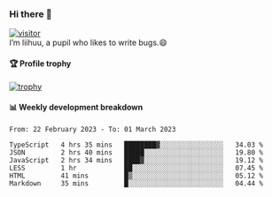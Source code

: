### Hi there 👋
[![visitor](https://visitor-badge.glitch.me/badge?page_id=liihuu&right_color=blue)](https://github.com/liihuu)<br>
I’m liihuu, a pupil who likes to write bugs.😄


#### 🏆 Profile trophy
[![trophy](https://github-profile-trophy.vercel.app?username=liihuu&margin-w=16&margin-h=16&rank=-C,-B)](https://github.com/liihuu)


#### 📊 Weekly development breakdown
<!--START_SECTION:waka-->

```text
From: 22 February 2023 - To: 01 March 2023

TypeScript   4 hrs 35 mins   ████████▓░░░░░░░░░░░░░░░░   34.03 %
JSON         2 hrs 40 mins   █████░░░░░░░░░░░░░░░░░░░░   19.80 %
JavaScript   2 hrs 34 mins   ████▓░░░░░░░░░░░░░░░░░░░░   19.12 %
LESS         1 hr            ██░░░░░░░░░░░░░░░░░░░░░░░   07.45 %
HTML         41 mins         █▒░░░░░░░░░░░░░░░░░░░░░░░   05.12 %
Markdown     35 mins         █░░░░░░░░░░░░░░░░░░░░░░░░   04.44 %
```

<!--END_SECTION:waka-->

<!--
**liihuu/liihuu** is a ✨ _special_ ✨ repository because its `README.md` (this file) appears on your GitHub profile.

Here are some ideas to get you started:

- 🔭 I’m currently working on ...
- 🌱 I’m currently learning ...
- 👯 I’m looking to collaborate on ...
- 🤔 I’m looking for help with ...
- 💬 Ask me about ...
- 📫 How to reach me: ...
- 😄 Pronouns: ...
- ⚡ Fun fact: ...
-->
